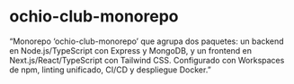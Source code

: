 # ochio-club-monorepo
“Monorepo ‘ochio-club-monorepo’ que agrupa dos paquetes: un backend en Node.js/TypeScript con Express y MongoDB, y un frontend en Next.js/React/TypeScript con Tailwind CSS. Configurado con Workspaces de npm, linting unificado, CI/CD y despliegue Docker.”
